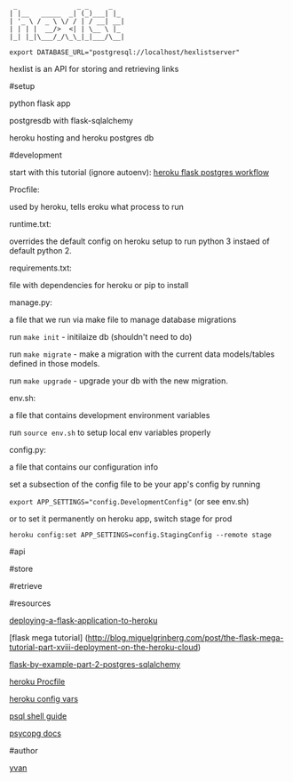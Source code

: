 ```
 _               _ _     _
| |__   _____  _| (_)___| |_ 
| '_ \ / _ \ \/ / | / __| __|
| | | |  __/>  <| | \__ \ |_ 
|_| |_|\___/_/\_\_|_|___/\__|
```
    export DATABASE_URL="postgresql://localhost/hexlistserver"

hexlist is an API for storing and retrieving links

#setup

python flask app

postgresdb with flask-sqlalchemy

heroku hosting and heroku postgres db

#development

start with this tutorial (ignore autoenv):
[heroku flask postgres workflow](https://realpython.com/blog/python/flask-by-example-part-1-project-setup/)

Procfile:

used by heroku, tells eroku what process to run

runtime.txt:

overrides the default config on heroku setup to run python 3 instaed of default python 2.

requirements.txt:

file with dependencies for heroku or pip to install

manage.py:

a file that we run via make file to manage database migrations

run `make init` - initilaize db (shouldn't need to do)

run `make migrate` - make a migration with the current data models/tables defined in those models.

run `make upgrade` - upgrade your db with the new migration.

env.sh:

a file that contains development environment variables

run `source env.sh` to setup local env variables properly

config.py:

a file that contains our configuration info

set a subsection of the config file to be your app's config by running

`export APP_SETTINGS="config.DevelopmentConfig"` (or see env.sh)

or to set it permanently on heroku app, switch stage for prod

`heroku config:set APP_SETTINGS=config.StagingConfig --remote stage`

#api

#store

#retrieve

#resources

[deploying-a-flask-application-to-heroku](https://community.nitrous.io/tutorials/deploying-a-flask-application-to-heroku)

[flask mega tutorial] (http://blog.miguelgrinberg.com/post/the-flask-mega-tutorial-part-xviii-deployment-on-the-heroku-cloud)

[flask-by-example-part-2-postgres-sqlalchemy](https://realpython.com/blog/python/flask-by-example-part-2-postgres-sqlalchemy-and-alembic/)

[heroku Procfile](https://devcenter.heroku.com/articles/procfile)

[heroku config vars](https://devcenter.heroku.com/articles/config-vars)

[psql shell guide](http://postgresguide.com/utilities/psql.html)

[psycopg docs](http://initd.org/psycopg/docs/)

#author

[yvan](https://github.com/yvan)